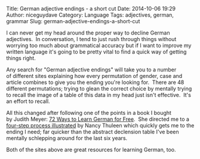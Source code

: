 Title: German adjective endings - a short cut
Date: 2014-10-06 19:29
Author: niceguydave
Category: Language
Tags: adjectives, german, grammar
Slug: german-adjective-endings-a-short-cut

I can never get my head around the proper way to decline German
adjectives.  In conversation, I tend to just rush through things without
worrying too much about grammatical accuracy but if I want to improve my
written language it's going to be pretty vital to find a quick way of
getting things right.

Any search for "German adjective endings" will take you to a number
of different sites explaining how every permutation of gender, case and
article combines to give you the ending you're looking for.  There
are 48 different permutations; trying to glean the correct choice by
mentally trying to recall the image of a table of this data in my head
just isn't effective.  It's an effort to recall.

All this changed after following one of the points in a book I bought
by Judith Meyer: [72 Ways to Learn German for
Free](http://www.amazon.com/dp/B00FN2Y8XK/ref=as_sl_pc_tf_lc?tag=sprachprofi-20&camp=14573&creative=327641&linkCode=as1&creativeASIN=B00FN2Y8XK&adid=0NV772QS1TDR01RMSP78&&ref-refURL=http%3A%2F%2Fwww.learnlangs.com%2F72_ways).
 She directed me to a [four-step process
illustrated](http://www.nthuleen.com/teach/grammar/adjektivendungenexpl.html)
by Nancy Thuleen which quickly gets me to the ending I need; far quicker
than the abstract declension table I've been mentally schlepping around
for the last six years.

Both of the sites above are great resources for learning German, too.
